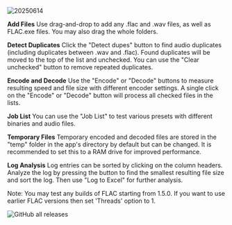 ![20250614](https://github.com/user-attachments/assets/7fcb459e-1075-4611-8bec-5a03cfb993f3)

**Add Files**
Use drag-and-drop to add any .flac and .wav files, as well as FLAC.exe files. You may also drag the whole folders.

**Detect Duplicates**
Click the "Detect dupes" button to find audio duplicates (including duplicates between .wav and .flac). Found duplicates will be moved to the top of the list and unchecked. You can use the "Clear unchecked" button to remove repeated duplicates.

**Encode and Decode**
Use the "Encode" or "Decode" buttons to measure resulting speed and file size with different encoder settings. A single click on the "Encode" or "Decode" button will process all checked files in the lists.

**Job List**
You can use the "Job List" to test various presets with different binaries and audio files.

**Temporary Files**
Temporary encoded and decoded files are stored in the "temp" folder in the app's directory by default but can be changed. It is recommended to set this to a RAM drive for improved performance.

**Log Analysis**
Log entries can be sorted by clicking on the column headers. Analyze the log by pressing the button to find the smallest resulting file size and sort the log. Then use "Log to Excel" for further analysis.

Note:
You may test any builds of FLAC starting from 1.5.0.
If you want to use earlier FLAC versions then set 'Threads' option to 1.

![GitHub all releases](https://img.shields.io/github/downloads/hat3k/FLAC-Benchmark-H/total)

